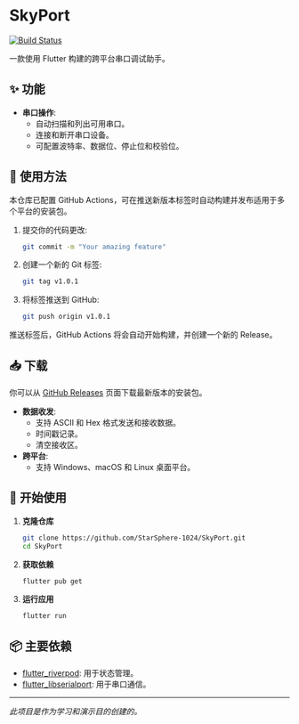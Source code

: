 # SkyPort

[![Build Status](https://github.com/StarSphere-1024/SkyPort/actions/workflows/release.yml/badge.svg)](https://github.com/StarSphere-1024/SkyPort/actions/workflows/release.yml)

一款使用 Flutter 构建的跨平台串口调试助手。

## ✨ 功能

*   **串口操作**:
    *   自动扫描和列出可用串口。
    *   连接和断开串口设备。
    *   可配置波特率、数据位、停止位和校验位。

## 🚀 使用方法

本仓库已配置 GitHub Actions，可在推送新版本标签时自动构建并发布适用于多个平台的安装包。

1.  提交你的代码更改:
    ```bash
    git commit -m "Your amazing feature"
    ```

2.  创建一个新的 Git 标签:
    ```bash
    git tag v1.0.1
    ```

3.  将标签推送到 GitHub:
    ```bash
    git push origin v1.0.1
    ```

推送标签后，GitHub Actions 将会自动开始构建，并创建一个新的 Release。

## 📥 下载

你可以从 [GitHub Releases](https://github.com/StarSphere-1024/SkyPort/releases) 页面下载最新版本的安装包。

*   **数据收发**:
    *   支持 ASCII 和 Hex 格式发送和接收数据。
    *   时间戳记录。
    *   清空接收区。
*   **跨平台**:
    *   支持 Windows、macOS 和 Linux 桌面平台。

## 🚀 开始使用

1.  **克隆仓库**
    ```bash
    git clone https://github.com/StarSphere-1024/SkyPort.git
    cd SkyPort
    ```

2.  **获取依赖**
    ```bash
    flutter pub get
    ```

3.  **运行应用**
    ```bash
    flutter run
    ```

## 📦 主要依赖

*   [flutter_riverpod](https://pub.dev/packages/flutter_riverpod): 用于状态管理。
*   [flutter_libserialport](https://pub.dev/packages/flutter_libserialport): 用于串口通信。

---

*此项目是作为学习和演示目的创建的。*
